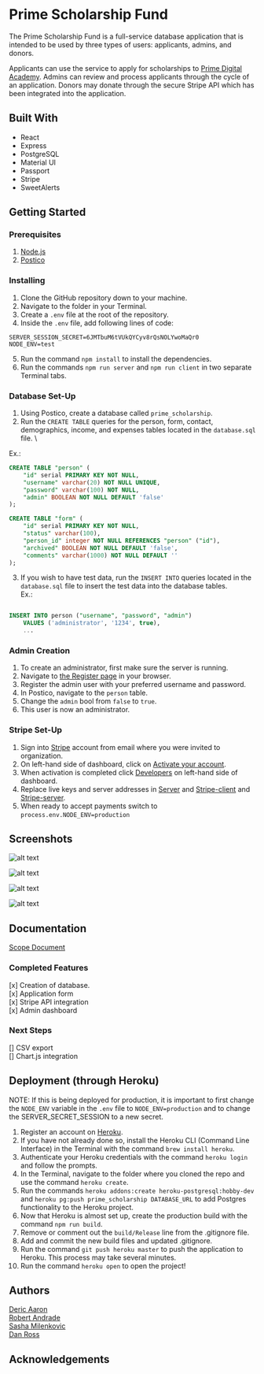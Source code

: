 # Prime Scholarship Fund

The Prime Scholarship Fund is a full-service database application that is intended to be used by three types of users: applicants, admins, and donors.

Applicants can use the service to apply for scholarships to [Prime Digital Academy](https://primeacademy.io/).  Admins can review and process applicants through the cycle of an application.  Donors may donate through the secure Stripe API which has been integrated into the application.

## Built With

* React
* Express
* PostgreSQL
* Material UI
* Passport
* Stripe
* SweetAlerts

## Getting Started

### Prerequisites

1. [Node.js](http://nodejs.org/)
2. [Postico](https://eggerapps.at/postico/)

### Installing

1. Clone the GitHub repository down to your machine.
2. Navigate to the folder in your Terminal.
3. Create a `.env` file at the root of the repository.
4. Inside the `.env` file, add following lines of code:

```env
SERVER_SESSION_SECRET=6JMTbuM6tVUkQYCyv8rQsNOLYwoMaQr0
NODE_ENV=test
```

5. Run the command `npm install` to install the dependencies.
6. Run the commands `npm run server` and `npm run client` in two separate Terminal tabs.

### Database Set-Up

1. Using Postico, create a database called `prime_scholarship`.
2. Run the `CREATE TABLE` queries for the person, form, contact, demographics, income, and expenses tables located in the `database.sql` file. \

Ex.:

```sql
CREATE TABLE "person" (
    "id" serial PRIMARY KEY NOT NULL,
    "username" varchar(20) NOT NULL UNIQUE,
    "password" varchar(100) NOT NULL,
    "admin" BOOLEAN NOT NULL DEFAULT 'false'
);
```

```sql
CREATE TABLE "form" (
    "id" serial PRIMARY KEY NOT NULL,
    "status" varchar(100),
    "person_id" integer NOT NULL REFERENCES "person" ("id"),
    "archived" BOOLEAN NOT NULL DEFAULT 'false',
    "comments" varchar(1000) NOT NULL DEFAULT ''
);
```

3. If you wish to have test data, run the `INSERT INTO` queries located in the `database.sql` file to insert the test data into the database tables. \
    Ex.:

```sql

INSERT INTO person ("username", "password", "admin")
    VALUES ('administrator', '1234', true),
    ...
```

### Admin Creation

1. To create an administrator, first make sure the server is running.
2. Navigate to [the Register page](http://localhost:3000/#/register) in your browser.
3. Register the admin user with your preferred username and password.
4. In Postico, navigate to the `person` table.
5. Change the `admin` bool from `false` to `true`.
6. This user is now an administrator.

### Stripe Set-Up

1. Sign into [Stripe](https://dashboard.stripe.com/) account from email where you were invited to organization.
2. On left-hand side of dashboard, click on [Activate your account](https://dashboard.stripe.com/account/details).
3. When activation is completed click [Developers](https://dashboard.stripe.com/test/developers) on left-hand side of dashboard.
4. Replace live keys and server addresses in [Server](/src/config/server.js) and [Stripe-client](/src/config/stripe.js) and [Stripe-server](/server/constants/stripe.js).
5. When ready to accept payments switch to `process.env.NODE_ENV=production`

## Screenshots

![alt text](https://i.imgur.com/Li9tY4t.jpg "Landing Page")

![alt text](https://i.imgur.com/I99XtN6.png "Application Page")

![alt text](https://i.imgur.com/SKAgniI.png "Admin Dashboard")

![alt text](https://i.imgur.com/DGaypn1.png "Admin Applicant View")

## Documentation

[Scope Document](https://docs.google.com/document/d/1RWg7L_YKz-MIJ6nf4G9FeiRb8xJsnM3O3hwA0j2t2AY/edit?usp=sharing)

### Completed Features

[x] Creation of database. \
[x] Application form \
[x] Stripe API integration \
[x] Admin dashboard

### Next Steps

[] CSV export \
[] Chart.js integration

## Deployment (through Heroku)

NOTE: If this is being deployed for production, it is important to first change the `NODE_ENV` variable in the `.env` file to `NODE_ENV=production` and to change the SERVER_SECRET_SESSION to a new secret.

1. Register an account on [Heroku](https://signup.heroku.com/login).
2. If you have not already done so, install the Heroku CLI (Command Line Interface) in the Terminal with the command `brew install heroku`.
3. Authenticate your Heroku credentials with the command `heroku login` and follow the prompts.
4. In the Terminal, navigate to the folder where you cloned the repo and use the command `heroku create`.
5. Run the commands `heroku addons:create heroku-postgresql:hobby-dev` and `heroku pg:push prime_scholarship DATABASE_URL` to add Postgres functionality to the Heroku project.
6. Now that Heroku is almost set up, create the production build with the command `npm run build`.
7. Remove or comment out the `build/Release` line from the .gitignore file.
8. Add and commit the new build files and updated .gitignore.
9. Run the command `git push heroku master` to push the application to Heroku.  This process may take several minutes.
10. Run the command `heroku open` to open the project!

## Authors

[Deric Aaron](https://github.com/DericAaron) \
[Robert Andrade](https://github.com/ultralinguistic) \
[Sasha Milenkovic](https://github.com/SashaMil) \
[Dan Ross](https://github.com/danross1)

## Acknowledgements